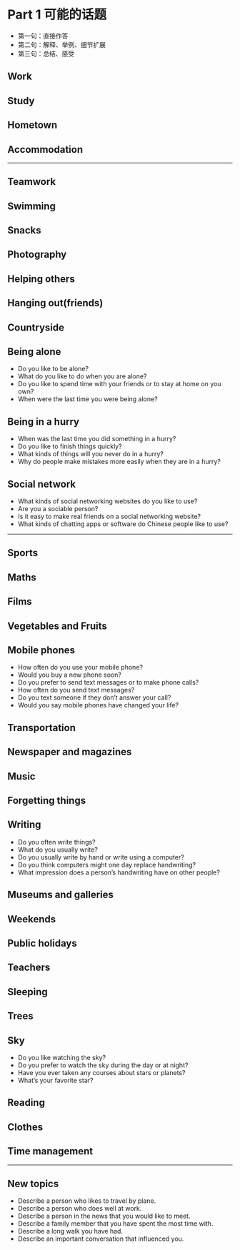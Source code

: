 # Part 1 可能的话题
* 第一句：直接作答
* 第二句：解释、举例、细节扩展
* 第三句：总结、感受


## Work

## Study

## Hometown

## Accommodation

---


## Teamwork

## Swimming

## Snacks

## Photography

## Helping others

## Hanging out(friends)

## Countryside

## Being alone
* Do you like to be alone?
* What do you like to do when you are alone?
* Do you like to spend time with your friends or to stay at home on you own?
* When were the last time you were being alone?


## Being in a hurry
* When was the last time you did something in a hurry?
* Do you like to finish things quickly?
* What kinds of things will you never do in a hurry?
* Why do people make mistakes more easily when they are in a hurry?


## Social network

* What kinds of social networking websites do you like to use?
* Are you a sociable person?
* Is it easy to make real friends on a social networking website?
* What kinds of chatting apps or software do Chinese people like to use?

---
## Sports

## Maths

## Films 

## Vegetables and Fruits

## Mobile phones

* How often do you use your mobile phone?
* Would you buy a new phone soon?
* Do you prefer to send text messages or to make phone calls?
* How often do you send text messages?
* Do you text someone if they don’t answer your call?
* Would you say mobile phones have changed your life?


## Transportation

## Newspaper and magazines

## Music

## Forgetting things

## Writing 
* Do you often write things?
* What do you usually write?
* Do you usually write by hand or write using a computer?
* Do you think computers might one day replace handwriting?
* What impression does a person’s handwriting have on other people?


## Museums and galleries

## Weekends 

## Public holidays

## Teachers

## Sleeping

## Trees

## Sky

* Do you like watching the sky?
* Do you prefer to watch the sky during the day or at night?
* Have you ever taken any courses about stars or planets?
* What’s your favorite star?


## Reading 

## Clothes

## Time management



---
## New topics
* Describe a person who likes to travel by plane.
* Describe a person who does well at work.
* Describe a person in the news that you would like to meet.
* Describe a family member that you have spent the most time with.
* Describe a long walk you have had.
* Describe an important conversation that influenced you.





